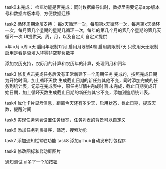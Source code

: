 task0未完成：
检查功能是否完成：同时数据库导出时，数据里需要记录app版本号和数据库版本号，方便数据迁移




task2
循环周期添加支持：
每x天循环一次，每周第x天循环一次，每月第x天循环一次，每月第几个星期的星期几循环一次，每年的第几个月的第几个星期的第几天循环一次
UI提供天，周，月，以及自定义
自定义提供

x年 x月 x周 x天
启用年限制12月
启用月限制4周
启用周限制7天
只使用天无限制
启用是看是否填入非零非空非负数字

添加农历支持，农历月的计算和农历年的计算，处理闰月和闰年

task3
修复点击完成任务后没有正常新建下一个周期任务
完成的，按照完成日期为开始时间，加上循环天数
生成截止日期的新任务其他不变，同时添加完成的任务到统计表，记录在完成表中，原任务详情➕完成时间
未完成，截止日期变成开始日期，加上循环天数生成截止日期的新任务其它不变，添加到逾期统计表。

task4
优化卡片显示信息，距离今天还有多少天，启用状态，截止日期，提取天数，提醒时间


task5
实现任务列表设置任务标签，任务列表的背景可以自定义


task6
添加任务列表排序，筛选，搜索功能


task7
添加通知栏常驻功能
task8
添加github自动发布打包程序

task9
修改图标和启动屏图片


通知测试
ui多了一个加按钮